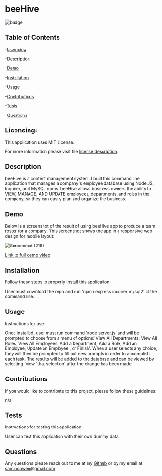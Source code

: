 # beeHive


  ![badge](https://img.shields.io/badge/license-MITLicense-brightorange)
  
  ## Table of Contents
  
-[Licensing](#Licensing)

-[Description](#description)

-[Demo](#Demo)

-[Installation](#Installation)

-[Usage](#Usage)

-[Contributions](#Contributions)

-[Tests](#Tests)

-[Questions](#Questions)

  ## Licensing:
 
  This application uses MIT License.

  For more information please visit the [license description](https://choosealicense.com/licenses/mit/).

  ## Description

  beeHive is a content management system. I built this command line application that manages a company's employee database using Node.JS, Inquirer, and MySQL npms. beeHive         allows business owners the ability to VIEW, MANAGE, AND UPDATE employees, departments, and roles in the company, so they can easily plan and organize the business.
  
  ## Demo 
  
  Below is a screenshot of the result of using beeHive app to produce a team roster for a company. This screenshot shows the app in a responsive web design for mobile layout:
  
![Screenshot (218)](https://user-images.githubusercontent.com/92121595/159135870-f09e532d-4bfe-451d-8b96-5f51e7822abe.png)

  
  [Link to full demo video](https://drive.google.com/file/d/1v_WeDpFXEQRN889Rayf172TAPcZhkjFv/view)

  ## Installation
  Follow these steps to properly install this application:

  User must download the repo and run 'npm i express inquirer mysql2' at the command line. 

  ## Usage 
  Instructions for use:

  Once installed, user must run command 'node server.js' and will be prompted to choose from a menu of options:'View All Departments, View All Roles, View All Employees, Add a Department, Add a Role, Add an Employee, Update an Employee , or Finish'. When a user selects any choice, they will then be prompted to fill out new prompts in order to accomplish each task. The results will be added to the database and can be viewed by selecting 'view 'that selection' after the change has been made .

  ## Contributions
  If you would like to contribute to this project, please follow these guidelines: 

  n/a

  ## Tests 
  Instructions for testing this application:

  User can test this application with their own dummy data.

  ## Questions
  Any questions please reach out to me at my [Github](https://github.com/sammcowen)
   or by my email at  sammcowen@gmail.com
